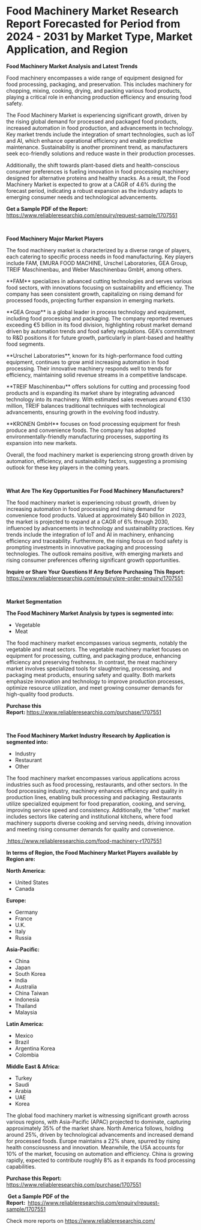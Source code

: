 <p><h1>Food Machinery Market Research Report Forecasted for Period from 2024 -  2031 by Market Type, Market Application, and Region</h1></p><p><strong>Food Machinery Market Analysis and Latest Trends</strong></p>
<p><p>Food machinery encompasses a wide range of equipment designed for food processing, packaging, and preservation. This includes machinery for chopping, mixing, cooking, drying, and packing various food products, playing a critical role in enhancing production efficiency and ensuring food safety.</p><p>The Food Machinery Market is experiencing significant growth, driven by the rising global demand for processed and packaged food products, increased automation in food production, and advancements in technology. Key market trends include the integration of smart technologies, such as IoT and AI, which enhance operational efficiency and enable predictive maintenance. Sustainability is another prominent trend, as manufacturers seek eco-friendly solutions and reduce waste in their production processes.</p><p>Additionally, the shift towards plant-based diets and health-conscious consumer preferences is fueling innovation in food processing machinery designed for alternative proteins and healthy snacks. As a result, the Food Machinery Market is expected to grow at a CAGR of 4.6% during the forecast period, indicating a robust expansion as the industry adapts to emerging consumer needs and technological advancements.</p></p>
<p><strong>Get a Sample PDF of the Report:&nbsp;</strong> <a href="https://www.reliableresearchiq.com/enquiry/request-sample/1707551?utm_campaign=1996&utm_medium=2&utm_source=Github&utm_content=ia&utm_term=27122024&utm_id=food-machinery">https://www.reliableresearchiq.com/enquiry/request-sample/1707551</a></p>
<p>&nbsp;</p>
<p><strong>Food Machinery Major Market Players</strong></p>
<p><p>The food machinery market is characterized by a diverse range of players, each catering to specific process needs in food manufacturing. Key players include FAM, EMURA FOOD MACHINE, Urschel Laboratories, GEA Group, TREIF Maschinenbau, and Weber Maschinenbau GmbH, among others. </p><p>**FAM** specializes in advanced cutting technologies and serves various food sectors, with innovations focusing on sustainability and efficiency. The company has seen consistent growth, capitalizing on rising demand for processed foods, projecting further expansion in emerging markets.</p><p>**GEA Group** is a global leader in process technology and equipment, including food processing and packaging. The company reported revenues exceeding €5 billion in its food division, highlighting robust market demand driven by automation trends and food safety regulations. GEA's commitment to R&D positions it for future growth, particularly in plant-based and healthy food segments.</p><p>**Urschel Laboratories**, known for its high-performance food cutting equipment, continues to grow amid increasing automation in food processing. Their innovative machinery responds well to trends for efficiency, maintaining solid revenue streams in a competitive landscape.</p><p>**TREIF Maschinenbau** offers solutions for cutting and processing food products and is expanding its market share by integrating advanced technology into its machinery. With estimated sales revenues around €130 million, TREIF balances traditional techniques with technological advancements, ensuring growth in the evolving food industry.</p><p>**KRONEN GmbH** focuses on food processing equipment for fresh produce and convenience foods. The company has adopted environmentally-friendly manufacturing processes, supporting its expansion into new markets. </p><p>Overall, the food machinery market is experiencing strong growth driven by automation, efficiency, and sustainability factors, suggesting a promising outlook for these key players in the coming years.</p></p>
<p>&nbsp;</p>
<p><strong>What Are The Key Opportunities For Food Machinery Manufacturers?</strong></p>
<p><p>The food machinery market is experiencing robust growth, driven by increasing automation in food processing and rising demand for convenience food products. Valued at approximately $40 billion in 2023, the market is projected to expand at a CAGR of 6% through 2030, influenced by advancements in technology and sustainability practices. Key trends include the integration of IoT and AI in machinery, enhancing efficiency and traceability. Furthermore, the rising focus on food safety is prompting investments in innovative packaging and processing technologies. The outlook remains positive, with emerging markets and rising consumer preferences offering significant growth opportunities.</p></p>
<p><strong>Inquire or Share Your Questions If Any Before Purchasing This Report:</strong> <a href="https://www.reliableresearchiq.com/enquiry/pre-order-enquiry/1707551?utm_campaign=1996&utm_medium=2&utm_source=Github&utm_content=ia&utm_term=27122024&utm_id=food-machinery">https://www.reliableresearchiq.com/enquiry/pre-order-enquiry/1707551</a></p>
<p>&nbsp;</p>
<p><strong>Market Segmentation</strong></p>
<p><strong>The Food Machinery Market Analysis by types is segmented into:</strong></p>
<p><ul><li>Vegetable</li><li>Meat</li></ul></p>
<p><p>The food machinery market encompasses various segments, notably the vegetable and meat sectors. The vegetable machinery market focuses on equipment for processing, cutting, and packaging produce, enhancing efficiency and preserving freshness. In contrast, the meat machinery market involves specialized tools for slaughtering, processing, and packaging meat products, ensuring safety and quality. Both markets emphasize innovation and technology to improve production processes, optimize resource utilization, and meet growing consumer demands for high-quality food products.</p></p>
<p><strong>Purchase this Report:&nbsp;</strong><a href="https://www.reliableresearchiq.com/purchase/1707551?utm_campaign=1996&utm_medium=2&utm_source=Github&utm_content=ia&utm_term=27122024&utm_id=food-machinery">https://www.reliableresearchiq.com/purchase/1707551</a></p>
<p>&nbsp;</p>
<p><strong>The Food Machinery Market Industry Research by Application is segmented into:</strong></p>
<p><ul><li>Industry</li><li>Restaurant</li><li>Other</li></ul></p>
<p><p>The food machinery market encompasses various applications across industries such as food processing, restaurants, and other sectors. In the food processing industry, machinery enhances efficiency and quality in production lines, enabling bulk processing and packaging. Restaurants utilize specialized equipment for food preparation, cooking, and serving, improving service speed and consistency. Additionally, the "other" market includes sectors like catering and institutional kitchens, where food machinery supports diverse cooking and serving needs, driving innovation and meeting rising consumer demands for quality and convenience.</p></p>
<p><a href="https://www.reliableresearchiq.com/food-machinery-r1707551?utm_campaign=1996&utm_medium=2&utm_source=Github&utm_content=ia&utm_term=27122024&utm_id=food-machinery">&nbsp;https://www.reliableresearchiq.com/food-machinery-r1707551</a></p>
<p><strong>In terms of Region, the Food Machinery Market Players available by Region are:</strong></p>
<p>
    <p> <strong> North America: </strong>
        <ul>
            <li>United States</li>
            <li>Canada</li>
        </ul>
        </p> 
    <p> <strong> Europe: </strong>
        <ul>
            <li>Germany</li>
            <li>France</li>
            <li>U.K.</li>
            <li>Italy</li>
            <li>Russia</li>
        </ul>
        </p> 
    <p> <strong> Asia-Pacific: </strong>
        <ul>
            <li>China</li>
            <li>Japan</li>
            <li>South Korea</li>
            <li>India</li>
            <li>Australia</li>
            <li>China Taiwan</li>
            <li>Indonesia</li>
            <li>Thailand</li>
            <li>Malaysia</li>
        </ul>
        </p> 
    <p> <strong> Latin America: </strong>
        <ul>
            <li>Mexico</li>
            <li>Brazil</li>
            <li>Argentina Korea</li>
            <li>Colombia</li>
        </ul>
        </p> 
    <p> <strong> Middle East & Africa: </strong>
        <ul>
            <li>Turkey</li>
            <li>Saudi</li>
            <li>Arabia</li>
            <li>UAE</li>
            <li>Korea</li>
        </ul>
    </p>
    </p>
<p><p>The global food machinery market is witnessing significant growth across various regions, with Asia-Pacific (APAC) projected to dominate, capturing approximately 35% of the market share. North America follows, holding around 25%, driven by technological advancements and increased demand for processed foods. Europe maintains a 22% share, spurred by rising health consciousness and innovation. Meanwhile, the USA accounts for 10% of the market, focusing on automation and efficiency. China is growing rapidly, expected to contribute roughly 8% as it expands its food processing capabilities.</p></p>
<p><strong>Purchase this Report: </strong><a href="https://www.reliableresearchiq.com/purchase/1707551?utm_campaign=1996&utm_medium=2&utm_source=Github&utm_content=ia&utm_term=27122024&utm_id=food-machinery">https://www.reliableresearchiq.com/purchase/1707551</a></p>
<p>&nbsp;<strong>Get a Sample PDF of the Report:&nbsp;&nbsp;</strong><a href="https://www.reliableresearchiq.com/enquiry/request-sample/1707551?utm_campaign=1996&utm_medium=2&utm_source=Github&utm_content=ia&utm_term=27122024&utm_id=food-machinery">https://www.reliableresearchiq.com/enquiry/request-sample/1707551</a></p>
<p><strong></strong></p>
<p>Check more reports on <a href="https://www.reliableresearchiq.com/?utm_campaign=1996&utm_medium=2&utm_source=Github&utm_content=ia&utm_term=27122024&utm_id=food-machinery">https://www.reliableresearchiq.com/</a></p>